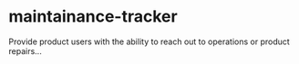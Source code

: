 # maintainance-tracker
Provide product users with the ability to reach out to operations or product repairs...
